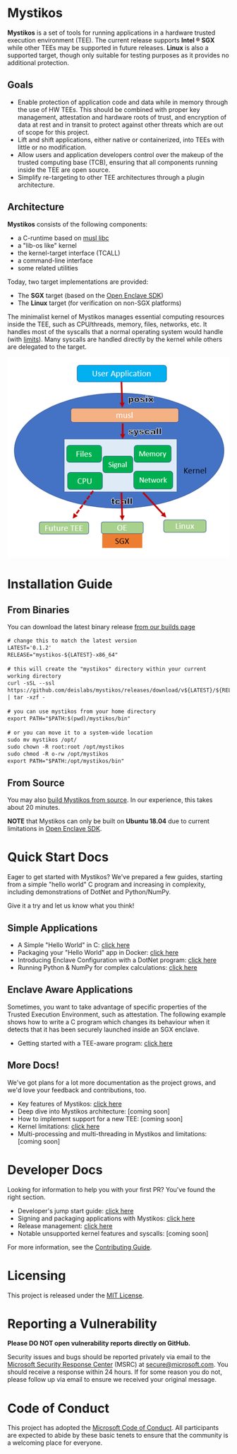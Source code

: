 # Mystikos

**Mystikos** is a set of tools for running applications in a hardware trusted
execution environment (TEE). The current release supports **Intel &reg; SGX**
while other TEEs may be supported in future releases. **Linux** is also a
supported target, though only suitable for testing purposes as it provides
no additional protection.

## Goals

- Enable protection of application code and data while in memory through the
  use of HW TEEs. This should be combined with proper key management,
  attestation and hardware roots of trust, and encryption of data at rest and
  in transit to protect against other threats which are out of scope for this
  project.
- Lift and shift applications, either native or containerized, into TEEs with
  little or no modification.
- Allow users and application developers control over the makeup of the trusted
  computing base (TCB), ensuring that all components running inside the TEE are
  open source.
- Simplify re-targeting to other TEE architectures through a plugin
  architecture.

## Architecture

**Mystikos** consists of the following components:
- a C-runtime based on [musl libc](https://musl.libc.org)
- a "lib-os like" kernel
- the kernel-target interface (TCALL)
- a command-line interface
- some related utilities

Today, two target implementations are provided:
- The **SGX** target (based on the [Open Enclave
  SDK](https://github.com/openenclave/openenclave))
- The **Linux** target (for verification on non-SGX platforms)

The minimalist kernel of Mystikos manages essential computing resources
inside the TEE, such as CPU/threads, memory, files, networks, etc. It handles
most of the syscalls that a normal operating system would handle (with
[limits](doc/syscall-limitations.md)).  Many syscalls are handled directly by the
kernel while others are delegated to the target.

![](./arch.png)


# Installation Guide

## From Binaries

You can download the latest binary release [from our builds
page](https://github.com/deislabs/mystikos/releases)

```
# change this to match the latest version
LATEST='0.1.2'
RELEASE="mystikos-${LATEST}-x86_64"

# this will create the "mystikos" directory within your current working directory
curl -sSL --ssl https://github.com/deislabs/mystikos/releases/download/v${LATEST}/${RELEASE}.tar.gz | tar -xzf -

# you can use mystikos from your home directory
export PATH="$PATH:$(pwd)/mystikos/bin"

# or you can move it to a system-wide location
sudo mv mystikos /opt/
sudo chown -R root:root /opt/mystikos
sudo chmod -R o-rw /opt/mystikos
export PATH="$PATH:/opt/mystikos/bin"
```


## From Source

You may also [build Mystikos from source](BUILDING.md). In our experience, this
takes about 20 minutes. 

**NOTE** that Mystikos can only be built on **Ubuntu 18.04** due to current
limitations in [Open Enclave SDK](https://github.com/openenclave/openenclave).


# Quick Start Docs

Eager to get started with Mystikos? We've prepared a few guides, starting from
a simple "hello world" C program and increasing in complexity, including
demonstrations of DotNet and Python/NumPy.

Give it a try and let us know what you think!

## Simple Applications

- A Simple "Hello World" in C: [click here](doc/user-getting-started-c.md)
- Packaging your "Hello World" app in Docker: [click
  here](doc/user-getting-started-docker-c++.md)
- Introducing Enclave Configuration with a DotNet program: [click
  here](doc/user-getting-started-docker-dotnet.md)
- Running Python & NumPy for complex calculations: [click
  here](doc/user-getting-started-docker-python.md)

## Enclave Aware Applications

Sometimes, you want to take advantage of specific properties of the Trusted
Execution Environment, such as attestation. The following example shows how to
write a C program which changes its behaviour when it detects that it has been
securely launched inside an SGX enclave.

- Getting started with a TEE-aware program: [click
  here](doc/user-getting-started-tee-aware.md)

## More Docs!

We've got plans for a lot more documentation as the project grows, and we'd
love your feedback and contributions, too.

- Key features of Mystikos: [click here](doc/key-features.md)
- Deep dive into Mystikos architecture: [coming soon]
- How to implement support for a new TEE: [coming soon]
- Kernel limitations: [click here](doc/kernel-limitations.md)
- Multi-processing and multi-threading in Mystikos and limitations: [coming
  soon]


# Developer Docs

Looking for information to help you with your first PR? You've found the right
section.

- Developer's jump start guide: [click here](doc/dev-jumpstart.md)
- Signing and packaging applications with Mystikos: [click
  here](doc/sign-package.md)
- Release management: [click here](doc/releasing.md)
- Notable unsupported kernel features and syscalls: [coming soon]

For more information, see the [Contributing Guide](CONTRIBUTING.md).


# Licensing

This project is released under the [MIT License](LICENSE).

# Reporting a Vulnerability

**Please DO NOT open vulnerability reports directly on GitHub.**

Security issues and bugs should be reported privately via email to the
[Microsoft Security Response Center](https://www.microsoft.com/en-us/msrc)
(MSRC) at secure@microsoft.com. You should receive a response within 24 hours.
If for some reason you do not, please follow up via email to ensure we received
your original message.


# Code of Conduct

This project has adopted the
[Microsoft Code of Conduct](https://opensource.microsoft.com/codeofconduct/).
All participants are expected to abide by these basic tenets to ensure that the
community is a welcoming place for everyone.

